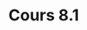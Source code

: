 # Cours 8.1
<!-- 20 octobre-->

<!--
Je pense que je bougerais ça ici:

Git en équipe 
- Branches 
- Git Merge
- Gestion de conflits

Node.js et NPM : gestionnaire de paquets JavaScript

Vite : outil de développement front-end qui inclut serveur de développement et compilateur

Vue 

Contenu de cours (à ramener sur compendium et à peaufiner, améliorer)
Penser à développper plus d'exercices

https://tim-montmorency.com/timdoc/582-518MO/javascript/vue-js/composantes/


https://tim-montmorency.com/timdoc/582-518MO/javascript/vue-js/composantes/ 
https://tim-montmorency.com/timdoc/582-518MO/exercices/sushis/ < à mettre à jour au besoin pour faire le lien entre composante et app
Pour cette étape, il n'est pas nécessaire de faire le calcul du prix total comme vous avez fait au #8 des "Requis - Vue" puisqu'on n'a pas couvert références entre une app et les composantes.

https://tim-montmorency.com/timdoc/582-518MO/exercices/vue-composante-cartes/


À développer et ajouter: références *ref* entre une app et les composantes.

Peut-être que le SCF je pourrais le repousser à quand on va voir Vite... Car anyway faut le compiler...
Vue SCF: 
https://tim-montmorency.com/timdoc/582-518MO/javascript/vue-js/sfc/
-->